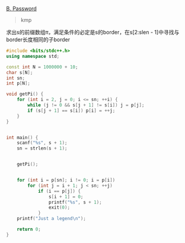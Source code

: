 [B. Password](https://codeforces.com/problemset/problem/126/B)

> kmp

求出s的前缀数组π，满足条件的必定是s的border，在s[2:slen - 1]中寻找与border长度相同的子border

```cpp
#include <bits/stdc++.h>
using namespace std;

const int N = 1000000 + 10;
char s[N];
int sn;
int p[N];

void getPi() {
    for (int i = 2, j = 0; i <= sn; ++i) {
        while (j != 0 && s[j + 1] != s[i]) j = p[j];
        if (s[j + 1] == s[i]) p[i] = ++j;
    }
}


int main() {
    scanf("%s", s + 1);
    sn = strlen(s + 1);


    getPi();


    for (int i = p[sn]; i != 0; i = p[i])
        for (int j = i + 1; j < sn; ++j)
            if (i == p[j]) {
                s[i + 1] = 0;
                printf("%s", s + 1);
                exit(0);
            }
    printf("Just a legend\n");

    return 0;
}
```
